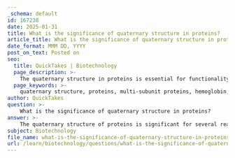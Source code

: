 ```yaml
---
_schema: default
id: 167238
date: 2025-01-31
title: What is the significance of quaternary structure in proteins?
article_title: What is the significance of quaternary structure in proteins?
date_format: MMM DD, YYYY
post_on_text: Posted on
seo:
  title: QuickTakes | Biotechnology
  page_description: >-
    The quaternary structure in proteins is essential for functionality, stability, and biological activity, involving the assembly of polypeptide chains, facilitating cooperativity, and influencing various diseases.
  page_keywords: >-
    quaternary structure, proteins, multi-subunit proteins, hemoglobin, stability, polypeptide chains, functional diversity, cooperativity, enzyme activity, disease implications
author: QuickTakes
question: >-
    What is the significance of quaternary structure in proteins?
answer: >-
    The quaternary structure of proteins is significant for several reasons, primarily related to the functionality and stability of multi-subunit proteins. Here are the key points regarding its importance:\n\n1. **Assembly of Polypeptide Chains**: Quaternary structure refers to the arrangement and interaction of multiple polypeptide chains (subunits) into a single functional protein complex. This assembly is crucial for the biological activity of many proteins. For example, hemoglobin, which is responsible for oxygen transport in the blood, consists of four polypeptide subunits that work together to bind and release oxygen effectively.\n\n2. **Stabilization of Structure**: The quaternary structure is stabilized by various interactions, including hydrogen bonds, ionic bonds, hydrophobic interactions, and disulfide bonds. These interactions are similar to those found in tertiary structures but involve multiple polypeptide chains. The stability provided by these interactions is essential for the proper functioning of proteins that require multiple subunits to operate.\n\n3. **Functional Diversity**: The quaternary structure allows for functional diversity among proteins. Different combinations of subunits can lead to variations in function, regulation, and activity. For instance, enzymes may have different quaternary structures that affect their catalytic efficiency or regulatory mechanisms.\n\n4. **Cooperativity**: In some proteins, the binding of a substrate to one subunit can influence the activity of other subunits, a phenomenon known as cooperativity. This is particularly important in enzymes and receptors, where the quaternary structure facilitates communication between subunits, enhancing the overall response to substrates or signals.\n\n5. **Role in Disease**: Alterations in quaternary structure can lead to dysfunction and are implicated in various diseases. For example, mutations that affect the assembly of subunits in proteins can result in conditions such as sickle cell anemia, where the quaternary structure of hemoglobin is disrupted, leading to impaired oxygen transport.\n\nIn summary, the quaternary structure is vital for the functionality, stability, and regulation of many proteins, allowing them to perform their biological roles effectively. The interactions that stabilize this structure are crucial for the proper assembly and function of multi-subunit proteins.
subject: Biotechnology
file_name: what-is-the-significance-of-quaternary-structure-in-proteins.md
url: /learn/biotechnology/questions/what-is-the-significance-of-quaternary-structure-in-proteins
---
```


&nbsp;